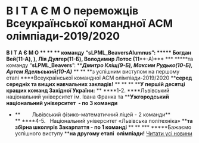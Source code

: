 
# В І Т А Є М О переможців Всеукраїнської командної АСМ олімпіади-2019/2020
**В І Т А Є М О **
** **
**команду ****“****sLPML****_****BeaversAlumnus****”: ***** ******Богдан Вей(1******1******-А), ), Лія Дулгер(11-Б), ******Володимир Лотос****** (1******1******-А)***
*** *****та команду “****sLPML****_****Beavers****”: *****Дмитро Кліщ(9-Б), Максим Рудько(10-Б), Артем Ядельський(10-А)***
** **
**з успішним виступом на першому етапі ****Всеукраїнської командної АСМ олімпіади-2019/2020 ****серед середніх та вищих навчальних закладів!**
** **
** ****У першій десятці кращих команд Західної України:**
** ****1-2. ****Львівський національний університет ім. Івана Франка та ****Ужгородський національний університет  - по 3 команди**
- **        Львівський фізико-математичний ліцей - 2 команди**
** ****4-5.   Національний університет «Львівська політехніка» ****та збірна школярів Закарпаття - по 1 команді**
** **
*** *****Бажаємо успішного виступу ****на другому етапі  олімпіади!**
[Читати усі новини](/news)
       